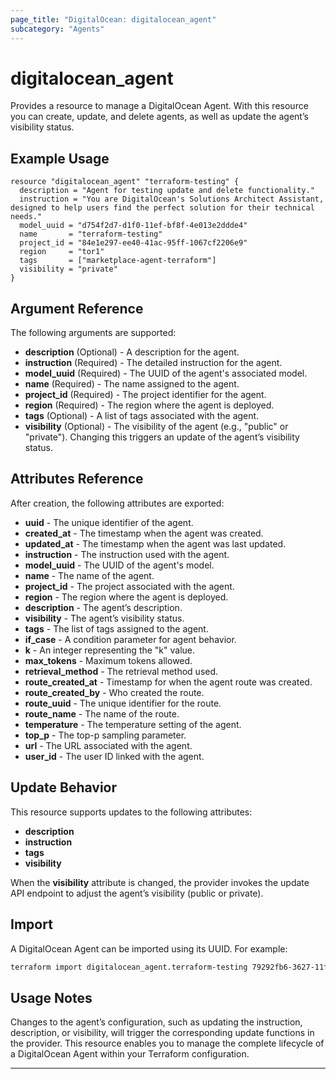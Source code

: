 ```yaml
---
page_title: "DigitalOcean: digitalocean_agent"
subcategory: "Agents"
---
```


# digitalocean_agent

Provides a resource to manage a DigitalOcean Agent. With this resource you can create, update, and delete agents, as well as update the agent’s visibility status.

## Example Usage

```hcl
resource "digitalocean_agent" "terraform-testing" {
  description = "Agent for testing update and delete functionality."
  instruction = "You are DigitalOcean's Solutions Architect Assistant, designed to help users find the perfect solution for their technical needs."
  model_uuid = "d754f2d7-d1f0-11ef-bf8f-4e013e2ddde4"
  name       = "terraform-testing"
  project_id = "84e1e297-ee40-41ac-95ff-1067cf2206e9"
  region     = "tor1"
  tags       = ["marketplace-agent-terraform"]
  visibility = "private"
}
```

## Argument Reference

The following arguments are supported:

- **description** (Optional) - A description for the agent.
- **instruction** (Required) - The detailed instruction for the agent.
- **model_uuid** (Required) - The UUID of the agent's associated model.
- **name** (Required) - The name assigned to the agent.
- **project_id** (Required) - The project identifier for the agent.
- **region** (Required) - The region where the agent is deployed.
- **tags** (Optional) - A list of tags associated with the agent.
- **visibility** (Optional) - The visibility of the agent (e.g., "public" or "private"). Changing this triggers an update of the agent’s visibility status.

## Attributes Reference

After creation, the following attributes are exported:

- **uuid** - The unique identifier of the agent.
- **created_at** - The timestamp when the agent was created.
- **updated_at** - The timestamp when the agent was last updated.
- **instruction** - The instruction used with the agent.
- **model_uuid** - The UUID of the agent's model.
- **name** - The name of the agent.
- **project_id** - The project associated with the agent.
- **region** - The region where the agent is deployed.
- **description** - The agent’s description.
- **visibility** - The agent’s visibility status.
- **tags** - The list of tags assigned to the agent.
- **if_case** - A condition parameter for agent behavior.
- **k** - An integer representing the "k" value.
- **max_tokens** - Maximum tokens allowed.
- **retrieval_method** - The retrieval method used.
- **route_created_at** - Timestamp for when the agent route was created.
- **route_created_by** - Who created the route.
- **route_uuid** - The unique identifier for the route.
- **route_name** - The name of the route.
- **temperature** - The temperature setting of the agent.
- **top_p** - The top-p sampling parameter.
- **url** - The URL associated with the agent.
- **user_id** - The user ID linked with the agent.

## Update Behavior

This resource supports updates to the following attributes:
- **description**
- **instruction**
- **tags**
- **visibility**

When the **visibility** attribute is changed, the provider invokes the update API endpoint to adjust the agent’s visibility (public or private).

## Import

A DigitalOcean Agent can be imported using its UUID. For example:

```sh
terraform import digitalocean_agent.terraform-testing 79292fb6-3627-11f0-bf8f-4e013e2ddde4
```

## Usage Notes

Changes to the agent’s configuration, such as updating the instruction, description, or visibility, will trigger the corresponding update functions in the provider. This resource enables you to manage the complete lifecycle of a DigitalOcean Agent within your Terraform configuration.

---